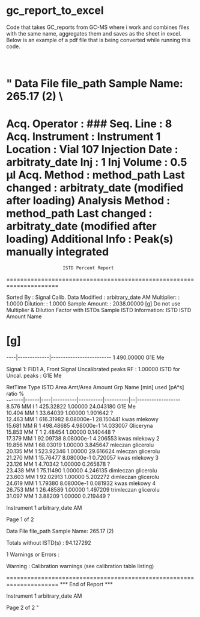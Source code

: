 # gc_report_to_excel
Code that takes GC_reports from GC-MS where i work and combines files with the same name, aggregates them and saves as the sheet in excel. Below is an example of a pdf file that is being converted while running this code.

\
"
Data File file_path
Sample Name: 265.17 (2)
\
=====================================================================
Acq. Operator   : ###                             Seq. Line :   8
Acq. Instrument : Instrument 1                    Location : Vial 107
Injection Date  : arbitraty_date                  Inj :   1
                                                Inj Volume : 0.5 µl
Acq. Method     : method_path
Last changed    : arbitraty_date
                  (modified after loading)
Analysis Method : method_path
Last changed    : arbitraty_date
                  (modified after loading)
Additional Info : Peak(s) manually integrated
=====================================================================
                         ISTD Percent Report                        
=====================================================================

Sorted By             :      Signal
Calib. Data Modified  :      arbitrary_date AM
Multiplier:                   :      1.0000
Dilution:                     :      1.0000
Sample Amount:               :   2038.00000  [g]
Do not use Multiplier & Dilution Factor with ISTDs
Sample ISTD Information:
ISTD  ISTD Amount   Name
  #      [g]    
----|-------------|-------------------------
  1    490.00000   G1E Me

Signal 1: FID1 A, Front Signal
Uncalibrated peaks RF :      1.00000
ISTD for Uncal. peaks :      G1E Me

RetTime  Type  ISTD    Area     Amt/Area    Amount   Grp   Name
 [min]         used  [pA*s]      ratio        %    
-------|------|----|----------|----------|----------|--|------------------
  8.576 MM   I    1  425.32822    1.00000  24.043180    G1E Me                                            
 10.404 MM        1   33.64039    1.00000   1.901642    ?                                                
 12.463 MM        1  616.31982 8.08000e-1  28.150441    kwas mlekowy                                      
 15.681 MM R      1  498.48685 4.98000e-1  14.033007    Gliceryna                                        
 15.853 MM T      1    2.48454    1.00000   0.140448    ?                                                
 17.379 MM        1   92.09738 8.08000e-1   4.206553    kwas mlekowy 2                                    
 19.856 MM        1   68.03019    1.00000   3.845647    mleczan glicerolu                                
 20.135 MM        1  523.92346    1.00000  29.616624    mleczan glicerolu                                
 21.270 MM        1   15.76477 8.08000e-1   0.720057    kwas mlekowy 3                                    
 23.126 MM        1    4.70342    1.00000   0.265878    ?                                                
 23.438 MM        1   75.11490    1.00000   4.246135    dimleczan glicerolu                              
 23.603 MM        1   92.02913    1.00000   5.202272    dimleczan glicerolu                              
 24.619 MM        1    1.79380 8.08000e-1   0.081932    kwas mlekowy 4                                    
 26.753 MM        1   26.48589    1.00000   1.497209    trimleczan glicerolu                              
 31.097 MM        1    3.88209    1.00000   0.219449    ?                                                

Instrument 1 arbitrary_date AM

Page  1 of 2

Data File file_path
Sample Name: 265.17 (2)

Totals without ISTD(s) :              94.127292

1 Warnings or Errors :

Warning : Calibration warnings (see calibration table listing)

=====================================================================
                          *** End of Report ***

Instrument 1 arbitrary_date AM

Page  2 of 2
"
